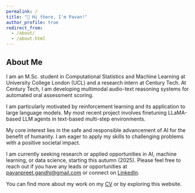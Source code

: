 ```yaml
---
permalink: /
title: "👋 Hi there, I'm Pavan!"
author_profile: true
redirect_from: 
  - /about/
  - /about.html
---
```


## About Me

I am an M.Sc. student in Computational Statistics and Machine Learning at University College London (UCL) and a research intern at Century Tech. At Century Tech, I am developing multimodal audio-text reasoning systems for automated oral assessment scoring.

I am particularly motivated by reinforcement learning and its application to large language models. My most recent project involves finetuning LLaMA-based LLM agents in text-based multi-step environments.

My core interest lies in the safe and responsible advancement of AI for the benefit of humanity. I am eager to apply my skills to challenging problems with a positive societal impact.

I am currently seeking research or applied opportunities in AI, machine learning, or data science, starting this autumn (2025). Please feel free to reach out if you have any leads or opportunities at [pavanpreet.gandhi@gmail.com](mailto:pavanpreet.gandhi@gmail.com) or connect on [LinkedIn](https://www.linkedin.com/in/pavanpreet-gandhi/).

You can find more about my work on my [CV](/resume-cv/pavan-cv-main.pdf) or by exploring this website.